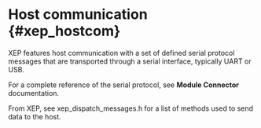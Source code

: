 # Host communication {#xep_hostcom}

XEP features host communication with a set of defined serial protocol messages that are transported through a serial interface, typically UART or USB.

For a complete reference of the serial protocol, see **Module Connector** documentation.

From XEP, see xep_dispatch_messages.h for a list of methods used to send data to the host.
